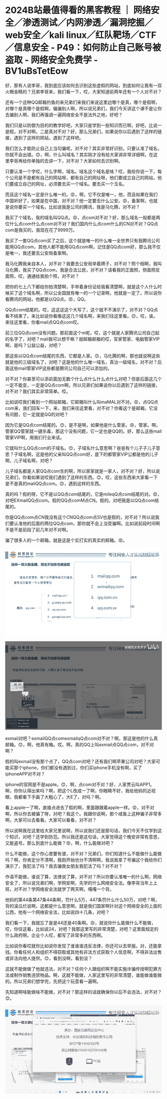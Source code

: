 # 2024B站最值得看的黑客教程 ｜ 网络安全／渗透测试／内网渗透／漏洞挖掘／web安全／kali linux／红队靶场／CTF／信息安全 - P49：如何防止自己账号被盗取 - 网络安全免费学 - BV1uBsTetEow

好，那有人说李哥，我到底应该如何去识别这些虚假的网站，到底如何让我有一双火眼金睛的？兄弟李哥来，我们看一下，哎，大家知道前两年还有一个人对不对？

还有一个这种QQ邮箱钓鱼的来兄弟们来我们来说这里边哪个是真，哪个是假啊，对哪个是真哪个是假啊，偏骗别人啊，所以说兄弟们，我们今天讲这个课不是让你去骗别人啊，我们再强调一遍网络安全不是法外之地，好吧？

我们只是以防御为目的的教学好吧，大家只是学到一些知识而已啊，好吧，比说一是假，对不对啊，二是真对不对？好，那么兄弟们，如果说你以后遇到了这样的链接，遇到了这样的网站，遇到了这样吧。

我们怎么才能防止自己上当勾骗呢，对不对？其实非常好识别，只要认准了域名，你就不会出错。😊，啊，什么叫域名？其实刚才没有给大家讲非常详细啊，在这里李哥再给你单独的去讲一下，对不对？大家如何去识别啊。

只要认准一个字哎，什么字啊，域名。域名这个域名是啥？哎，我给你说一下，每个公司是不是都有自己的网站呀，都有自己的网址呀，他们要成立自己的网站，他们要成立自己的网址，必须要去买一个域名。要去买一个玉名。

而且这个域名一定是什么唯一的。😡，啊，它不仅是唯一，他，而且如果在我们中国听好了，如果是在中国，对不对？他一定要去什么公安。😡，备案啊，也就是说你要买一个域名，比如说我是公司的腾讯，我是马化腾，对不对？

我买了个域名，我的域名叫QQ点。😡，点com对不对？好，那么域名一般都是两位什么点com什么点com对不对？我们国内什么点com什么的CN对不对？QQ点com是我买的，我现在花了9999万。

我买了一套QQ点com买了之后，这个就是唯一的什么唯一全世界只有我腾讯公司能用QQ点com，其他人都不能用QQ点com啊，记住是QQ点com好，那么我不仅是唯一，我还要去公安局备案啊。

我马化腾我亲自本人，对不对？我要去公安局举着牌子，对不对？照个相啊，我叫马化腾，我买了QQ点com，我是合法公民，对不对？请看我的正面照，侧面照反面照，哎，通通给我拍个照，对不对？

把你的七上八下都给你拍清楚啊，手举着身份证给我看清楚啊，就是这个人什么时候买了这个域名啊，所以公全国就有唯一的一个记录啊，他就是一定了。所以说你看腾讯的网站，他都是以QQ点。😡，QQ。

QQ点com结尾的。哎，这这这这个大写了，这个就不不演示了，对不对？QQ点看不结束了。来比如说你看像这这几个域名啊，来我们往这里看。😊，哎，诶。来往这里看，你看mail点QQ点com哎。

前三位QQ点com没有问题。那前面这个m呢，哎，这个就是人家腾讯公司自己起的名字了，对吧？mail我可以想干嘛？就邮箱邮箱的哎，官家管家、电脑管家VIP啊，是吗？公益公益，对吧？

那这些以QQ点com结尾的东西，它都是人家。😊，马化腾的啊，那也就说啊这些就是他的三级域名了，对吧？这是他的什么唯一域名，真治一级域名，对不对？后面这些mail管家VIP这些都是腾讯公司自己可以添加的。

对不对？你甚至可以添前面加无数个什么点什么什么点什么对吧？但是后面这几个一定不能变，一定是QQ点com啊，所以兄弟们如果说你以后遇到了这样的链接，对不对？我们其实非常简单。哎。

比如说哎我们看到一个网站邮箱，它邮箱叫什么叫maMAL对不对。😡，点QQ点com来，我们回车一下，来，我们来往这里看，对不对？你看这个是邮箱，它没有问题，它一定就是QQ的对吧？

因为它是QQ点com结尾的。😊，是不是啊，如果他是什么管家。😡，管家。啊，管家QQ管家就一键杀毒，那这个没有问题，它一定也是QQ的。好，那么这些mail管家VIP啊，用我们行业来话。

它就叫什么QQ点com的子域名。😊，子域名什么意思啊？爸爸有个儿子子儿子意思？子域名啊，这是他的父亲叫QQ点com好，底下的都管家VIP公都是他的儿子啊，儿子域名啊，对吧？

儿子域名都是人家QQ点com生的啊，所以家家就是一家人，对不对？好，所以说兄弟们，你看如果说哎我们遇到了这样的东西。😊，哎，这些东西来大家看一下是不是真的mailQQ点com。😊，遇到这样的东西。

真的吗？假的呀，它不是以QQ点com结尾的，它是mileqQ点com结尾的对。😡，对吧EXmailQQ点com。假的QQ点comM点CN。假的。对吧我是以QQ点com结尾的。

你是QQ点com点CN我没有这个CNQQ点com点SV也是假的，对不对？所以说我们要认准他的后面的两位QQ点com，那你就不会上当受骗啊。比如说前段时间啊不是不是前段了前几年对不对啊。

骗了很多人的一个邮箱，就是这是个实打实的真实的邮箱。😡。

![](img/3d313f277af98e2bcbe8e02bec2a7180_1.png)

![](img/3d313f277af98e2bcbe8e02bec2a7180_2.png)

exmail对吧？exmailQQ点comexmailqQ点com对不对？啊，那这是他的什么真邮箱。😊，啊，他真有箱。哎。啊，真的QQ上叫exmail点QQ点com，对不对啊？

假的叫exmail没有那个点了，QQ点com对吧？还有我们啊苹果公司对吧？大家可能买那个iphone，你们都没有遇到过，你们买iphone手机没有啊，买了iphoneAPP对不对？

iphone的官网是不是apple。😊，啊，点com对不对？好，人家贾云叫APP1。啊，你你认得出来吗？啊，把这个L改成一了啊，你眼睛不好，我给他妈的近视眼，我都看下手画了大粗心了，大E了，对吗？啊。

看上apple一了啊，直接点进去了假的啊，里面跟跟着apple一样。😡，对不对啊，所以你去被骗了呀，对吧？我这个。我跟你说啊，那个咸鱼上这种骗子非常多啊，大家可以去看看。大家可以看看，对不对？

所以说啊我在这里给大家兄里说啊，所以说我们还是那句话，我们今天不仅学到这个知识，对吧？还学到防范。所以我还是这句话，大家觉得这个晚安非常有意思，又能盗号。那么到底什么能做？😡，啊，什么能做对吧？

什么不能做，这个你心里要有谱，对不对？兄弟们，你们知道什么不能做什么能做吗？啊，你肯定分不清啊，我刚开始也分不清啊啊，我说我拿了号骗这个我给你们演示了，我犯法了吗？我去骗我女朋友我犯法了吗？对不对？

作语不能做，谁说了算，法律说了算，对不对？所以你要认准唯一的什么啊，网络安全了，所以说兄弟们啊，学网安啊，先学的什么网络安全法。像李哥当年上上班，对不对？学网络安全法就学了两天啊，嘎嘎一个背。

他妈的第44条第47条44条啊，罚什么5万，447条罚什么什么50万，对吧？啊，背的滚瓜烂说啊，这都是什么意思啊，就是我们国家啊针对这个网络安全的上面的公西，他有一个网络安全法，比如说四十几条，对吧？

我们看一下，我就忘了是是44还是40条啊。😡，就说你什么能做什么不能做，哎，你往这看，比如说24，对吧？我那这里写的非常清楚，对吧？这里面规定的什么政府啊，企业个人哎，都写了非常多的东西啊。

比如说你看哎就你比如说你发现了谁谁谁违反法律，你还可以去举报。对，还能拿钱。你看任何人和组织不得窃取或其他有非法方式获取个人信息啊，不得非法出售或非法向他人提供。😊，看到没啊，看到没？

这就不能做做了他就违法，对不对？任何个人跟组织啊不能实施诈骗传授啊犯罪方法或制作销售违禁物品。啊，这就不能做，人家这里写的非常清楚，谁能做谁能做的。所以兄弟们想学完，先把这个玩意看一遍啊。

先知道啊啥能做啥不能做，对不对？那这样的话就确保你以后不会违法，对不对？😊。

![](img/3d313f277af98e2bcbe8e02bec2a7180_4.png)